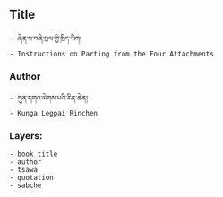 ## Title
	- ཞེན་པ་བཞི་བྲལ་གྱི་ཁྲིད་ཡིག།
	- Instructions on Parting from the Four Attachments

### Author
	- ཀུན་དགའ་ལེགས་པའི་རིན་ཆེན།
	- Kunga Legpai Rinchen

### Layers:
	- book_title
	- author
	- tsawa
	- quotation
	- sabche
